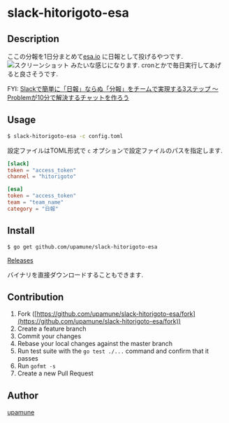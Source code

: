 # slack-hitorigoto-esa


## Description

ここの分報を1日分まとめて[esa.io](https://esa.io/) に日報として投げるやつです.
![スクリーンショット](https://i.gyazo.com/e63a9e911003d74703f60faca85f92ad.png) みたいな感じになります. cronとかで毎日実行してあげると良さそうです.

FYI: [Slackで簡単に「日報」ならぬ「分報」をチームで実現する3ステップ 〜 Problemが10分で解決するチャットを作ろう](http://c16e.com/1511101558/)
## Usage

```bash
$ slack-hitorigoto-esa -c config.toml
```

設定ファイルはTOML形式で `c` オプションで設定ファイルのパスを指定します.

```toml:config.toml
[slack]
token = "access_token"
channel = "hitorigoto"

[esa]
token = "access_token"
team = "team_name"
category = "日報"
```

## Install

```bash
$ go get github.com/upamune/slack-hitorigoto-esa
```

[Releases](https://github.com/upamune/slack-hitorigoto-esa/releases)

バイナリを直接ダウンロードすることもできます.

## Contribution

1. Fork ([https://github.com/upamune/slack-hitorigoto-esa/fork](https://github.com/upamune/slack-hitorigoto-esa/fork))
1. Create a feature branch
1. Commit your changes
1. Rebase your local changes against the master branch
1. Run test suite with the `go test ./...` command and confirm that it passes
1. Run `gofmt -s`
1. Create a new Pull Request

## Author

[upamune](https://github.com/upamune)
